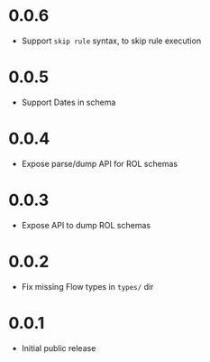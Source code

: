 # 0.0.6

* Support `skip rule` syntax, to skip rule execution

# 0.0.5

* Support Dates in schema

# 0.0.4

* Expose parse/dump API for ROL schemas

# 0.0.3

* Expose API to dump ROL schemas

# 0.0.2

* Fix missing Flow types in `types/` dir

# 0.0.1

* Initial public release

